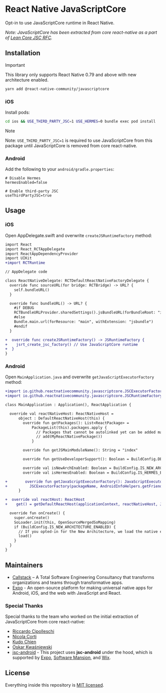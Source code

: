# React Native JavaScriptCore

Opt-in to use JavaScriptCore runtime in React Native.

_Note: JavaScriptCore has been extracted from core react-native as a part of [Lean Core JSC RFC](https://github.com/react-native-community/discussions-and-proposals/pull/836)._

## Installation

> [!IMPORTANT]  
> This library only supports React Native 0.79 and above with new architecture enabled.

```sh
yarn add @react-native-community/javascriptcore
```

### iOS

Install pods:

```sh
cd ios && USE_THIRD_PARTY_JSC=1 USE_HERMES=0 bundle exec pod install
```
> [!NOTE]  
> Note: `USE_THIRD_PARTY_JSC=1` is required to use JavaScriptCore from this package until JavaScriptCore is removed from core react-native.

### Android

Add the following to your `android/gradle.properties`:

```properties
# Disable Hermes
hermesEnabled=false

# Enable third-party JSC
useThirdPartyJSC=true
```

## Usage

### iOS

Open AppDelegate.swift and overwrite `createJSRuntimeFactory` method:

```diff
import React
import React_RCTAppDelegate
import ReactAppDependencyProvider
import UIKit
+import RCTRuntime

// AppDelegate code

class ReactNativeDelegate: RCTDefaultReactNativeFactoryDelegate {
  override func sourceURL(for bridge: RCTBridge) -> URL? {
    self.bundleURL()
  }

  override func bundleURL() -> URL? {
    #if DEBUG
    RCTBundleURLProvider.sharedSettings().jsBundleURL(forBundleRoot: "index")
    #else
    Bundle.main.url(forResource: "main", withExtension: "jsbundle")
    #endif
  }

+  override func createJSRuntimeFactory() -> JSRuntimeFactory {
+    jsrt_create_jsc_factory() // Use JavaScriptCore runtime
+  }
}
```

### Android

Open `MainApplication.java` and overwrite `getJavaScriptExecutorFactory` method:

```diff
+import io.github.reactnativecommunity.javascriptcore.JSCExecutorFactory
+import io.github.reactnativecommunity.javascriptcore.JSCRuntimeFactory

class MainApplication : Application(), ReactApplication {

  override val reactNativeHost: ReactNativeHost =
      object : DefaultReactNativeHost(this) {
        override fun getPackages(): List<ReactPackage> =
            PackageList(this).packages.apply {
              // Packages that cannot be autolinked yet can be added manually here, for example:
              // add(MyReactNativePackage())
            }

        override fun getJSMainModuleName(): String = "index"

        override fun getUseDeveloperSupport(): Boolean = BuildConfig.DEBUG

        override val isNewArchEnabled: Boolean = BuildConfig.IS_NEW_ARCHITECTURE_ENABLED
        override val isHermesEnabled: Boolean = BuildConfig.IS_HERMES_ENABLED

+        override fun getJavaScriptExecutorFactory(): JavaScriptExecutorFactory =
+          JSCExecutorFactory(packageName, AndroidInfoHelpers.getFriendlyDeviceName())
      }

+  override val reactHost: ReactHost
+    get() = getDefaultReactHost(applicationContext, reactNativeHost, JSCRuntimeFactory())

  override fun onCreate() {
    super.onCreate()
    SoLoader.init(this, OpenSourceMergedSoMapping)
    if (BuildConfig.IS_NEW_ARCHITECTURE_ENABLED) {
      // If you opted-in for the New Architecture, we load the native entry point for this app.
      load()
    }
  }
}
```

## Maintainers

- [Callstack](https://callstack.com/) – A Total Software Engineering Consultancy that transforms organizations and teams through transformative apps.
- [Expo](https://expo.dev/) - An open-source platform for making universal native apps for Android, iOS, and the web with JavaScript and React.

### Special Thanks

Special thanks to the team who worked on the initial extraction of JavaScriptCore from core react-native:

- [Riccardo Cipolleschi](https://github.com/cipolleschi)
- [Nicola Corti](https://github.com/cortinico)
- [Kudo Chien](https://github.com/Kudo)
- [Oskar Kwaśniewski](https://github.com/okwasniewski)
- [jsc-android](https://github.com/react-native-community/jsc-android-buildscripts) - This project uses **jsc-android** under the hood, which is supported by [Expo](https://expo.dev), [Software Mansion](https://swmansion.com/), and [Wix](https://www.wix.engineering/).

## License

Everything inside this repository is [MIT licensed](./LICENSE).


